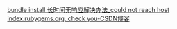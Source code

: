 [bundle install 长时间无响应解决办法_could not reach host index.rubygems.org. check you-CSDN博客](https://blog.csdn.net/qq_24395387/article/details/103893335)